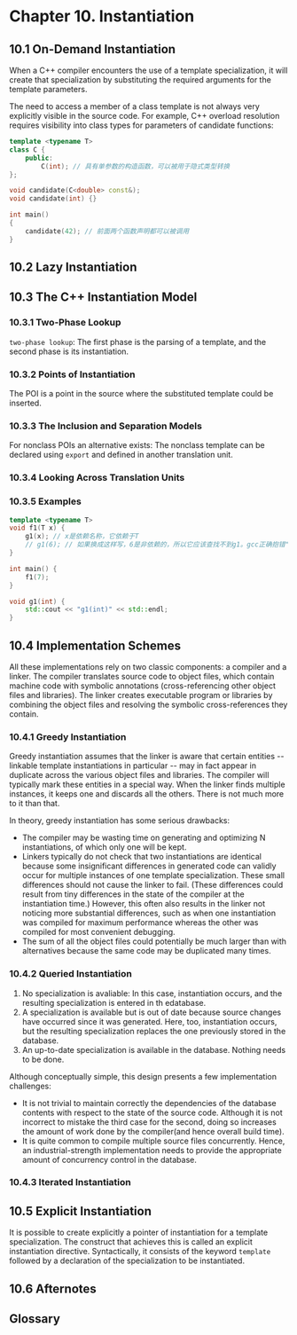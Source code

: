 # Chapter 10. Instantiation



## 10.1 On-Demand Instantiation

When a C++ compiler encounters the use of a template specialization, it will create that specialization by substituting the required arguments for the template parameters.

The need to access a member of a class template is not always very explicitly visible in the source code. For example, C++ overload resolution requires visibility into class types for parameters of candidate functions:

```c++
template <typename T>
class C {
    public:
        C(int); // 具有单参数的构造函数，可以被用于隐式类型转换
};

void candidate(C<double> const&);
void candidate(int) {}

int main()
{
    candidate(42); // 前面两个函数声明都可以被调用
}
```



## 10.2 Lazy Instantiation



## 10.3 The C++ Instantiation Model

### 10.3.1 Two-Phase Lookup

`two-phase lookup`: The first phase is the parsing of a template, and the second phase is its instantiation.

### 10.3.2 Points of Instantiation

The POI is a point in the source where the substituted template could be inserted.

### 10.3.3 The Inclusion and Separation Models

For nonclass POIs an alternative exists: The nonclass template can be declared using `export` and defined in another translation unit.

### 10.3.4 Looking Across Translation Units

### 10.3.5 Examples

```c++
template <typename T>
void f1(T x) {
    g1(x); // x是依赖名称，它依赖于T
    // g1(6); // 如果换成这样写，6是非依赖的，所以它应该查找不到g1。gcc正确抱错"错误：'g1'的实参不依赖模版参数，所以'g1'的声明必须可用[-fpermissive]"，VC++却通过编译并调用了后面的g1，这是不符合标准的。
}

int main() {
    f1(7);
}

void g1(int) {
    std::cout << "g1(int)" << std::endl;
}
```



## 10.4 Implementation Schemes

All these implementations rely on two classic components: a compiler and a linker. The compiler translates source code to object files, which contain machine code with symbolic annotations (cross-referencing other object files and libraries). The linker creates executable program or libraries by combining the object files and resolving the symbolic cross-references they contain.

### 10.4.1 Greedy Instantiation

Greedy instantiation assumes that the linker is aware that certain entities -- linkable template instantiations in particular -- may in fact appear in duplicate across the various object files and libraries. The compiler will typically mark these entities in a special way. When the linker finds multiple instances, it keeps one and discards all the others. There is not much more to it than that.

In theory, greedy instantiation has some serious drawbacks:

- The compiler may be wasting time on generating and optimizing N instantiations, of which only one will be kept.
- Linkers typically do not check that two instantiations are identical because some insignificant differences in generated code can validly occur for multiple instances of one template specialization. These small differences should not cause the linker to fail. (These differences could result from tiny differences in the state of the compiler at the instantiation time.) However, this often also results in the linker not noticing more substantial differences, such as when one instantiation was compiled for maximum performance whereas the other was compiled for most convenient debugging.
- The sum of all the object files could potentially be much larger than with alternatives because the same code may be duplicated many times.

### 10.4.2 Queried Instantiation

1. No specialization is avaliable: In this case, instantiation occurs, and the resulting specialization is entered in th edatabase.
2. A specialization is available but is out of date because source changes have occurred since it was generated. Here, too, instantiation occurs, but the resulting specialization replaces the one previously stored in the database.
3. An up-to-date specialization is available in the database. Nothing needs to be done.

Although conceptually simple, this design presents a few implementation challenges:

- It is not trivial to maintain correctly the dependencies of the database contents with respect to the state of the source code. Although it is not incorrect to mistake the third case for the second, doing so increases the amount of work done by the compiler(and hence overall build time).
- It is quite common to compile multiple source files concurrently. Hence, an industrial-strength implementation needs to provide the appropriate amount of concurrency control in the database.

### 10.4.3 Iterated Instantiation



## 10.5 Explicit Instantiation

It is possible to create explicitly a pointer of instantiation for a template specialization. The construct that achieves this is called an explicit instantiation directive. Syntactically, it consists of the keyword `template` followed by a declaration of the specialization to be instantiated.



## 10.6 Afternotes



## Glossary

<div style="width: 50%; float:left;"></div>
<div style="width: 50%; float:left;"></div>
<div style="width: 50%; float:left;"></div>
<div style="width: 50%; float:left;"></div>
<div style="width: 50%; float:left;"></div>
<div style="width: 50%; float:left;"></div>
<div style="width: 50%; float:left;"></div>
<div style="width: 50%; float:left;"></div>
<div style="width: 50%; float:left;"></div>
